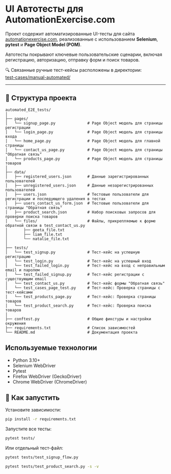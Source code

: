 # UI Автотесты для AutomationExercise.com

Проект содержит автоматизированные UI-тесты для сайта [automationexercise.com](https://automationexercise.com), реализованные с использованием **Selenium**, **pytest** и **Page Object Model (POM)**.

Автотесты покрывают ключевые пользовательские сценарии, включая регистрацию, авторизацию, отправку форм и поиск товаров.

🔍 Связанные ручные тест-кейсы расположены в директории:  
[test-cases/manual-automated/](/test-cases/manual-automated/)

---

## 📁 Структура проекта

```
automated_E2E_tests/
│
├── pages/
│   └── signup_page.py              # Page Object модель для страницы регистрации
│   └── login_page.py               # Page Object модель для страницы входа
│   └── home_page.py                # Page Object модель для главной страницы 
│   └── contact_us_page.py          # Page Object модель для страницы "Обратная связь"
│   └── products_page.py            # Page Object модель для страницы товаров
│
├── data/
│   ├── registered_users.json       # Данные зарегистрированных пользователей
│   ├── unregistered_users.json     # Данные незарегистрированных пользователей
│   ├── users.json                  # Тестовые пользователи для регистрации и последующего удаления в тестах
│   ├── users_contact_us_form.json  # Тестовые пользователи для страницы "Обратная связь"
│   ├── product_search.json         # Набор поисковых запросов для проверки поиска товаров 
│   └── files/                      # Файлы, прикрепляемые к форме обратной связи в test_contact_us.py
│       ├── geeta_file.txt
│       ├── liam_file.txt
│       └── natalie_file.txt
│
├── tests/
│   └── test_signup.py              # Тест-кейс на успешную регистрацию
│   └── test_login.py               # Тест-кейс на успешный вход
│   └── test_failed_login.py        # Тест-кейс на вход с неправильным email и паролем
│   └── test_failed_signup.py       # Тест-кейс регистрации с существующим email
│   └── test_contact_us.py          # Тест-кейс формы "Обратная связь"
│   └── test_cases_page_test.py     # Тест-кейс: Проверка страницы с тест-кейсами
│   └── test_products_page.py       # Тест-кейс: Проверка страницы товаров
│   └── test_product_search.py      # Тест-кейс: Проверка поиска товаров
│
├── conftest.py                     # Общие фикстуры и настройки окружения
├── requirements.txt                # Список зависимостей
└── README.md                       # Документация проекта

```
## Используемые технологии

- Python 3.10+  
- Selenium WebDriver  
- Pytest  
- Firefox WebDriver (GeckoDriver)  
- Chrome WebDriver (ChromeDriver)

## 🚀 Как запустить

Установите зависимости:

```bash
pip install -r requirements.txt
```

Запустите все тесты:

```bash
pytest tests/
```

Или отдельный тест-файл:

```bash
pytest tests/test_signup_flow.py

pytest tests/test_product_search.py -s -v
```